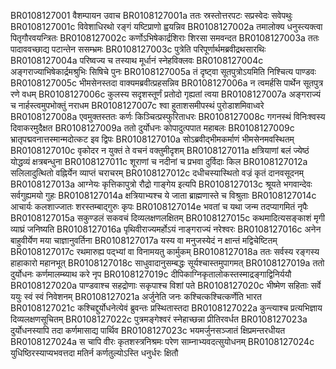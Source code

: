 BR0108127001	वैशम्पायन उवाच
BR0108127001a	ततः स्रस्तोत्तरपटः सप्रस्वेदः सवेपथुः
BR0108127001c	विवेशाधिरथो रङ्गं यष्टिप्राणो ह्वयन्निव
BR0108127002a	तमालोक्य धनुस्त्यक्त्वा पितृगौरवयन्त्रितः
BR0108127002c	कर्णोऽभिषेकार्द्रशिराः शिरसा समवन्दत
BR0108127003a	ततः पादाववच्छाद्य पटान्तेन ससम्भ्रमः
BR0108127003c	पुत्रेति परिपूर्णार्थमब्रवीद्रथसारथिः
BR0108127004a	परिष्वज्य च तस्याथ मूर्धानं स्नेहविक्लवः
BR0108127004c	अङ्गराज्याभिषेकार्द्रमश्रुभिः सिषिचे पुनः
BR0108127005a	तं दृष्ट्वा सूतपुत्रोऽयमिति निश्चित्य पाण्डवः
BR0108127005c	भीमसेनस्तदा वाक्यमब्रवीत्प्रहसन्निव
BR0108127006a	न त्वमर्हसि पार्थेन सूतपुत्र रणे वधम्
BR0108127006c	कुलस्य सदृशस्तूर्णं प्रतोदो गृह्यतां त्वया
BR0108127007a	अङ्गराज्यं च नार्हस्त्वमुपभोक्तुं नराधम
BR0108127007c	श्वा हुताशसमीपस्थं पुरोडाशमिवाध्वरे
BR0108127008a	एवमुक्तस्ततः कर्णः किञ्चित्प्रस्फुरिताधरः
BR0108127008c	गगनस्थं विनिःश्वस्य दिवाकरमुदैक्षत
BR0108127009a	ततो दुर्योधनः कोपादुत्पपात महाबलः
BR0108127009c	भ्रातृपद्मवनात्तस्मान्मदोत्कट इव द्विपः
BR0108127010a	सोऽब्रवीद्भीमकर्माणं भीमसेनमवस्थितम्
BR0108127010c	वृकोदर न युक्तं ते वचनं वक्तुमीदृशम्
BR0108127011a	क्षत्रियाणां बलं ज्येष्ठं योद्धव्यं क्षत्रबन्धुना
BR0108127011c	शूराणां च नदीनां च प्रभवा दुर्विदाः किल
BR0108127012a	सलिलादुत्थितो वह्निर्येन व्याप्तं चराचरम्
BR0108127012c	दधीचस्यास्थितो वज्रं कृतं दानवसूदनम्
BR0108127013a	आग्नेयः कृत्तिकापुत्रो रौद्रो गाङ्गेय इत्यपि
BR0108127013c	श्रूयते भगवान्देवः सर्वगुह्यमयो गुहः
BR0108127014a	क्षत्रियाभ्यश्च ये जाता ब्राह्मणास्ते च विश्रुताः
BR0108127014c	आचार्यः कलशाज्जातः शरस्तम्बाद्गुरुः कृपः
BR0108127014e	भवतां च यथा जन्म तदप्यागमितं नृपैः
BR0108127015a	सकुण्डलं सकवचं दिव्यलक्षणलक्षितम्
BR0108127015c	कथमादित्यसङ्काशं मृगी व्याघ्रं जनिष्यति
BR0108127016a	पृथिवीराज्यमर्होऽयं नाङ्गराज्यं नरेश्वरः
BR0108127016c	अनेन बाहुवीर्येण मया चाज्ञानुवर्तिना
BR0108127017a	यस्य वा मनुजस्येदं न क्षान्तं मद्विचेष्टितम्
BR0108127017c	रथमारुह्य पद्भ्यां वा विनामयतु कार्मुकम्
BR0108127018a	ततः सर्वस्य रङ्गस्य हाहाकारो महानभूत्
BR0108127018c	साधुवादानुसम्बद्धः सूर्यश्चास्तमुपागमत्
BR0108127019a	ततो दुर्योधनः कर्णमालम्ब्याथ करे नृप
BR0108127019c	दीपिकाग्निकृतालोकस्तस्माद्रङ्गाद्विनिर्ययौ
BR0108127020a	पाण्डवाश्च सहद्रोणाः सकृपाश्च विशां पते
BR0108127020c	भीष्मेण सहिताः सर्वे ययुः स्वं स्वं निवेशनम्
BR0108127021a	अर्जुनेति जनः कश्चित्कश्चित्कर्णेति भारत
BR0108127021c	कश्चिद्दुर्योधनेत्येवं ब्रुवन्तः प्रस्थितास्तदा
BR0108127022a	कुन्त्याश्च प्रत्यभिज्ञाय दिव्यलक्षणसूचितम्
BR0108127022c	पुत्रमङ्गेश्वरं स्नेहाच्छन्ना प्रीतिरवर्धत
BR0108127023a	दुर्योधनस्यापि तदा कर्णमासाद्य पार्थिव
BR0108127023c	भयमर्जुनसञ्जातं क्षिप्रमन्तरधीयत
BR0108127024a	स चापि वीरः कृतशस्त्रनिश्रमः परेण साम्नाभ्यवदत्सुयोधनम्
BR0108127024c	युधिष्ठिरस्याप्यभवत्तदा मतिर्न कर्णतुल्योऽस्ति धनुर्धरः क्षितौ
